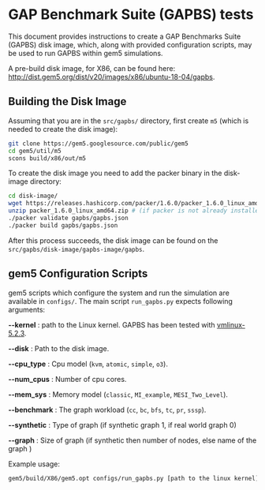 # GAP Benchmark Suite (GAPBS) tests
This document provides instructions to create a GAP Benchmarks Suite (GAPBS) disk image, which, along with provided configuration scripts, may be used to run GAPBS within gem5 simulations.

A pre-build disk image, for X86, can be found here: <http://dist.gem5.org/dist/v20/images/x86/ubuntu-18-04/gapbs>.

## Building the Disk Image
Assuming that you are in the `src/gapbs/` directory, first create `m5` (which is needed to create the disk image):

```sh
git clone https://gem5.googlesource.com/public/gem5
cd gem5/util/m5
scons build/x86/out/m5
```

To create the disk image you need to add the packer binary in the disk-image directory:

```sh
cd disk-image/
wget https://releases.hashicorp.com/packer/1.6.0/packer_1.6.0_linux_amd64.zip   # (if packer is not already installed)
unzip packer_1.6.0_linux_amd64.zip # (if packer is not already installed)
./packer validate gapbs/gapbs.json
./packer build gapbs/gapbs.json
```

After this process succeeds, the disk image can be found on the `src/gapbs/disk-image/gapbs-image/gapbs`.

## gem5 Configuration Scripts

gem5 scripts which configure the system and run the simulation are available in `configs/`.
The main script `run_gapbs.py` expects following arguments:

**--kernel** : path to the Linux kernel. GAPBS has been tested with [vmlinux-5.2.3](http://dist.gem5.org/dist/v20/kernels/x86/static/vmlinux-5.2.3).

**--disk** : Path to the disk image.

**--cpu\_type** : Cpu model (`kvm`, `atomic`, `simple`, `o3`).

**--num\_cpus** : Number of cpu cores.

**--mem\_sys** : Memory model (`classic`, `MI_example`, `MESI_Two_Level`).

**--benchmark** : The graph workload (`cc`, `bc`, `bfs`, `tc`, `pr`, `sssp`).

**--synthetic** : Type of graph (if synthetic graph 1, if real world graph 0)

**--graph** : Size of graph (if synthetic then number of nodes, else name of the graph )

Example usage:

```sh
gem5/build/X86/gem5.opt configs/run_gapbs.py [path to the linux kernel] [path to the disk image] kvm 1 classic cc 1 20
```
